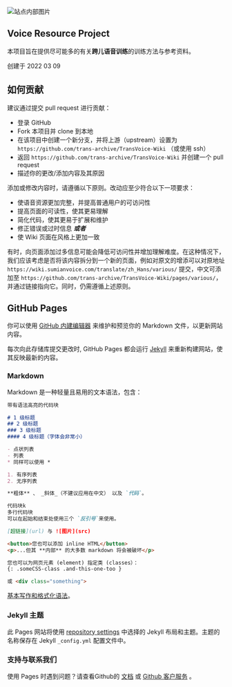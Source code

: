 
![站点内部图片](/img/site-image01.jpg)

## Voice Resource Project
本项目旨在提供尽可能多的有关**跨儿语音训练**的训练方法与参考资料。

创建于 2022 03 09


## 如何贡献
建议通过提交 pull request 进行贡献：
- 登录 GitHub
- Fork 本项目并 clone 到本地
- 在该项目中创建一个新分支，并将上游（upstream）设置为 `https://github.com/trans-archive/TransVoice-Wiki` （或使用 ssh）
- 返回 `https://github.com/trans-archive/TransVoice-Wiki` 并创建一个 pull request
- 描述你的更改/添加内容及其原因

添加或修改内容时，请遵循以下原则。改动应至少符合以下一项要求：
- 使语音资源更加完整，并提高普通用户的可访问性
- 提高页面的可读性，使其更易理解
- 简化代码，使其更易于扩展和维护
- 修正错误或过时信息
    _**或者**_
- 使 Wiki 页面在风格上更加一致

有时，向页面添加过多信息可能会降低可访问性并增加理解难度。在这种情况下，我们应该考虑是否将该内容拆分到一个新的页面，例如对原文的增添可以对原地址 `https://wiki.sumianvoice.com/translate/zh_Hans/various/` 提交，中文可添加至 `https://github.com/trans-archive/TransVoice-Wiki/pages/various/`，并通过链接指向它。同时，仍需遵循上述原则。


## GitHub Pages

你可以使用 [GitHub 内建编辑器](https://github.com/trans-archive/TransVoice-Wiki/edit/main/README.md) 来维护和预览你的 Markdown 文件，以更新网站内容。

每次向此存储库提交更改时, GitHub Pages 都会运行 [Jekyll](https://jekyllrb.com/) 来重新构建网站，使其反映最新的内容。

### Markdown

Markdown 是一种轻量且易用的文本语法，包含：

```markdown
带有语法高亮的代码块

# 1 级标题
## 2 级标题
### 3 级标题
#### 4 级标题（字体会非常小）

- 点状列表
- 列表
* 同样可以使用 *

1. 有序列表
2. 无序列表

**粗体** 、 _斜体_（不建议应用在中文） 以及 `代码`。

代码块k
多行代码块
可以在起始和结束处使用三个 `反引号`来使用。

[超链接](url) 与 ![图片](src)

<button>您也可以添加 inline HTML</button>
<p>...但其 **内部** 的大多数 markdown 将会被破坏</p>

您也可以为网页元素 (element) 指定类 (classes）：
{: .someCSS-class .and-this-one-too }

或 <div class="something">

```

[基本写作和格式化语法](https://docs.github.com/en/github/writing-on-github/getting-started-with-writing-and-formatting-on-github/basic-writing-and-formatting-syntax)。

### Jekyll 主题

此 Pages 网站将使用 [repository settings](https://github.com/SumianVoice/Voice-Art-Project/settings/pages) 中选择的 Jekyll 布局和主题。主题的名称保存在 Jekyll `_config.yml` 配置文件中。

### 支持与联系我们

使用 Pages 时遇到问题？请查看Github的 [文档](https://docs.github.com/categories/github-pages-basics/) 或 [Github 客户服务](https://support.github.com/contact) 。
